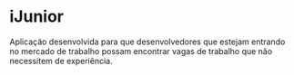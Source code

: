 # iJunior
Aplicação desenvolvida para que desenvolvedores que estejam entrando no mercado de trabalho possam encontrar vagas de trabalho que não necessitem de experiência.
